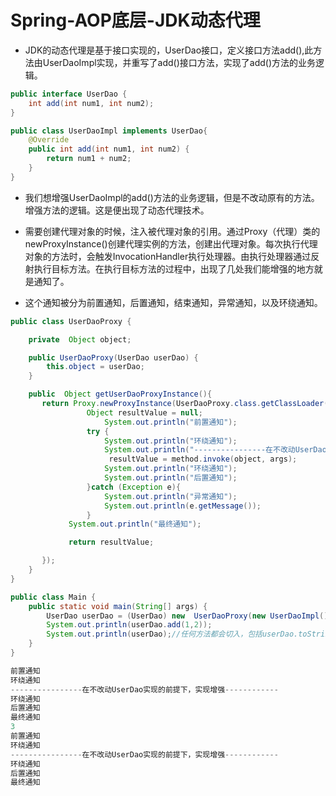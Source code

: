# Spring-AOP底层-JDK动态代理

- JDK的动态代理是基于接口实现的，UserDao接口，定义接口方法add(),此方法由UserDaoImpl实现，并重写了add()接口方法，实现了add()方法的业务逻辑。

```java
public interface UserDao {
    int add(int num1, int num2);
}
```

```java
public class UserDaoImpl implements UserDao{
    @Override
    public int add(int num1, int num2) {
        return num1 + num2;
    }
}
```

- 我们想增强UserDaoImpl的add()方法的业务逻辑，但是不改动原有的方法。增强方法的逻辑。这是便出现了动态代理技术。

- 需要创建代理对象的时候，注入被代理对象的引用。通过Proxy（代理）类的newProxyInstance()创建代理实例的方法，创建出代理对象。每次执行代理对象的方法时，会触发InvocationHandler执行处理器。由执行处理器通过反射执行目标方法。在执行目标方法的过程中，出现了几处我们能增强的地方就是通知了。
- 这个通知被分为前置通知，后置通知，结束通知，异常通知，以及环绕通知。

```java
public class UserDaoProxy {

    private  Object object;

    public UserDaoProxy(UserDao userDao) {
        this.object = userDao;
    }

    public  Object getUserDaoProxyInstance(){
       return Proxy.newProxyInstance(UserDaoProxy.class.getClassLoader(), new Class[]{UserDao.class}, (Object proxy, Method method, Object[] args) -> {
                 Object resultValue = null;
                     System.out.println("前置通知");
                 try {
                     System.out.println("环绕通知");
                     System.out.println("----------------在不改动UserDao实现的前提下，实现增强------------");
                      resultValue = method.invoke(object, args);
                     System.out.println("环绕通知");
                     System.out.println("后置通知");
                 }catch (Exception e){
                     System.out.println("异常通知");
                     System.out.println(e.getMessage());
                 }
             System.out.println("最终通知");

             return resultValue;

       });
    }
}
```

```java
public class Main {
    public static void main(String[] args) {
        UserDao userDao = (UserDao) new  UserDaoProxy(new UserDaoImpl()).getUserDaoProxyInstance();
        System.out.println(userDao.add(1,2));
        System.out.println(userDao);//任何方法都会切入，包括userDao.toString()方阿飞
    }
}
```

```c#
前置通知
环绕通知
----------------在不改动UserDao实现的前提下，实现增强------------
环绕通知
后置通知
最终通知
3
前置通知
环绕通知
----------------在不改动UserDao实现的前提下，实现增强------------
环绕通知
后置通知
最终通知
```

